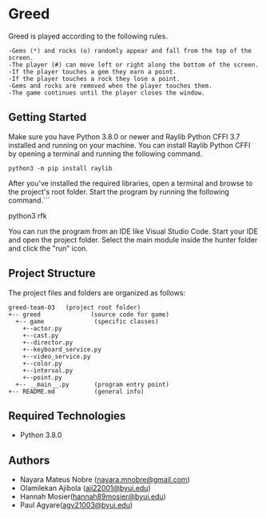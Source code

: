 # Greed
 Greed is played according to the following rules.

    -Gems (*) and rocks (o) randomly appear and fall from the top of the screen.
    -The player (#) can move left or right along the bottom of the screen.
    -If the player touches a gem they earn a point.
    -If the player touches a rock they lose a point.
    -Gems and rocks are removed when the player touches them.
    -The game continues until the player closes the window.

## Getting Started
Make sure you have Python 3.8.0 or newer and Raylib Python CFFI 3.7 installed and running on your machine. You can install Raylib Python CFFI by opening a terminal and running the following command.
```
python3 -m pip install raylib
```
After you've installed the required libraries, open a terminal and browse to the project's root folder. Start the program by running the following command.```

python3 rfk 

You can run the program from an IDE like Visual Studio Code. Start your IDE and open the project folder. Select the main module inside the hunter folder and click the "run" icon.

## Project Structure
The project files and folders are organized as follows:
```
greed-team-03   (project root folder)
+-- greed              (source code for game)
  +-- game              (specific classes)
    +--actor.py
    +--cast.py
    +--director.py
    +--keyboard_service.py
    +--video_service.py
    +--color.py
    +--interval.py
    +--point.py
  +-- __main__.py       (program entry point)
+-- README.md           (general info)
```

## Required Technologies
* Python 3.8.0

## Authors
* Nayara Mateus Nobre (nayara.mnobre@gmail.com)
* Olamilekan Ajibola (aji22001@byui.edu)
* Hannah Mosier(hannah89mosier@byui.edu)
* Paul  Agyare(agy21003@byui.edu)
